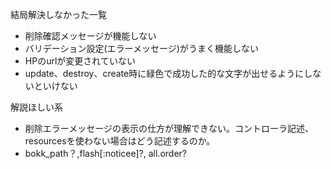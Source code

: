 結局解決しなかった一覧
* 削除確認メッセージが機能しない
* バリデーション設定(エラーメッセージ)がうまく機能しない
* HPのurlが変更されていない
* update、destroy、create時に緑色で成功した的な文字が出せるようにしないといけない

解説ほしい系
* 削除エラーメッセージの表示の仕方が理解できない。コントローラ記述、resourcesを使わない場合はどう記述するのか。
* bokk_path？,flash[:noticee]?, all.order?